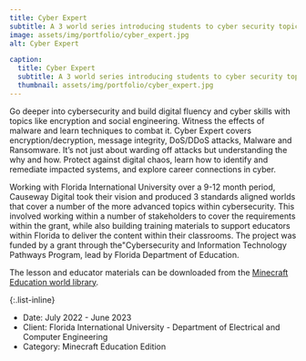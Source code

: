 ```yaml
---
title: Cyber Expert
subtitle: A 3 world series introducing students to cyber security topics including encryption, firewalls, access control and much more.
image: assets/img/portfolio/cyber_expert.jpg
alt: Cyber Expert

caption:
  title: Cyber Expert
  subtitle: A 3 world series introducing students to cyber security topics including encryption, firewalls, access control and much more.
  thumbnail: assets/img/portfolio/cyber_expert.jpg
---
```

Go deeper into cybersecurity and build digital fluency and cyber skills with topics like encryption and social engineering. Witness the effects of malware and learn techniques to combat it. Cyber Expert covers encryption/decryption, message integrity, DoS/DDoS attacks, Malware and Ransomware. It’s not just about warding off attacks but understanding the why and how. Protect against digital chaos, learn how to identify and remediate impacted systems, and explore career connections in cyber. 
   
  
Working with Florida International University over a 9-12 month period, Causeway Digital took their vision and produced 3 standards aligned worlds that cover a number of the more advanced topics within cybersecurity. This involved working within a number of stakeholders to cover the requirements within the grant, while also building training materials to support educators within Florida to deliver the content within their classrooms.
The project was funded by a grant through the"Cybersecurity and Information Technology Pathways Program, lead by Florida Department of Education. 
   
The lesson and educator materials can be downloaded from the [Minecraft Education world library](https://education.minecraft.net/en-us/discover/cyber-and-digital-safety/cyber-expert).


{:.list-inline}
- Date: July 2022 - June 2023
- Client: Florida International University - Department of Electrical and Computer Engineering
- Category: Minecraft Education Edition
